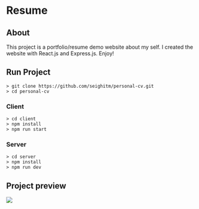 # Resume

## About
This project is a portfolio/resume demo website about my self. I created the website with React.js and Express.js. Enjoy!

## Run Project
```
> git clone https://github.com/seighitm/personal-cv.git
> cd personal-cv
```
### Client
```
> cd client
> npm install
> npm run start
```
### Server
```
> cd server
> npm install
> npm run dev
```

## Project preview

![](./client/public/demo.gif)